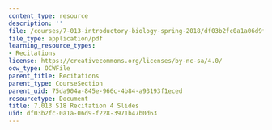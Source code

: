 ```yaml
---
content_type: resource
description: ''
file: /courses/7-013-introductory-biology-spring-2018/df03b2fc0a1a06d9f2283971b47b0d63_MIT7_013s18Rec4_slides.pdf
file_type: application/pdf
learning_resource_types:
- Recitations
license: https://creativecommons.org/licenses/by-nc-sa/4.0/
ocw_type: OCWFile
parent_title: Recitations
parent_type: CourseSection
parent_uid: 75da904a-845e-966c-4b84-a93193f1eced
resourcetype: Document
title: 7.013 S18 Recitation 4 Slides
uid: df03b2fc-0a1a-06d9-f228-3971b47b0d63
---
```

